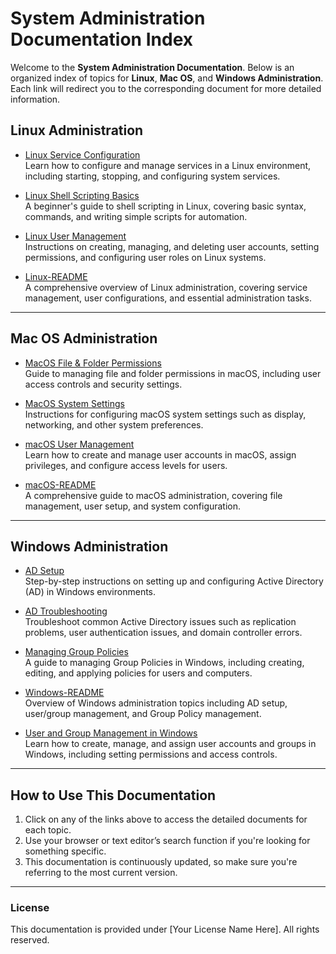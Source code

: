 # System Administration Documentation Index

Welcome to the **System Administration Documentation**. Below is an organized index of topics for **Linux**, **Mac OS**, and **Windows Administration**. Each link will redirect you to the corresponding document for more detailed information.

## Linux Administration

- [Linux Service Configuration](Linux%20Administration/Linux%20Service%20Configuration.md)  
  Learn how to configure and manage services in a Linux environment, including starting, stopping, and configuring system services.
  
- [Linux Shell Scripting Basics](Linux%20Administration/Linux%20Shell%20Scripting%20Basics.md)  
  A beginner's guide to shell scripting in Linux, covering basic syntax, commands, and writing simple scripts for automation.

- [Linux User Management](Linux%20Administration/Linux%20User%20Management.md)  
  Instructions on creating, managing, and deleting user accounts, setting permissions, and configuring user roles on Linux systems.

- [Linux-README](Linux%20Administration/Linux-README.md)  
  A comprehensive overview of Linux administration, covering service management, user configurations, and essential administration tasks.

---

## Mac OS Administration

- [MacOS File & Folder Permissions](Mac%20OS%20Administration/MacOS%20File%20&%20Folder%20Permissions.md)  
  Guide to managing file and folder permissions in macOS, including user access controls and security settings.

- [MacOS System Settings](Mac%20OS%20Administration/MacOS%20System%20Settings.md)  
  Instructions for configuring macOS system settings such as display, networking, and other system preferences.

- [macOS User Management](Mac%20OS%20Administration/macOS%20User%20Management.md)  
  Learn how to create and manage user accounts in macOS, assign privileges, and configure access levels for users.

- [macOS-README](Mac%20OS%20Administration/README.md)  
  A comprehensive guide to macOS administration, covering file management, user setup, and system configuration.

---

## Windows Administration

- [AD Setup](Windows%20Administration/AD%20Setup.md)  
  Step-by-step instructions on setting up and configuring Active Directory (AD) in Windows environments.

- [AD Troubleshooting](Windows%20Administration/AD%20Troubleshooting.md)  
  Troubleshoot common Active Directory issues such as replication problems, user authentication issues, and domain controller errors.

- [Managing Group Policies](Windows%20Administration/Managing%20Group%20Policies.md)  
  A guide to managing Group Policies in Windows, including creating, editing, and applying policies for users and computers.

- [Windows-README](Windows%20Administration/README.md)  
  Overview of Windows administration topics including AD setup, user/group management, and Group Policy management.

- [User and Group Management in Windows](Windows%20Administration/User%20and%20Group%20Management%20in%20Windows.md)  
  Learn how to create, manage, and assign user accounts and groups in Windows, including setting permissions and access controls.

---


## How to Use This Documentation

1. Click on any of the links above to access the detailed documents for each topic.
2. Use your browser or text editor’s search function if you're looking for something specific.
3. This documentation is continuously updated, so make sure you're referring to the most current version.

---

### License

This documentation is provided under [Your License Name Here]. All rights reserved.

